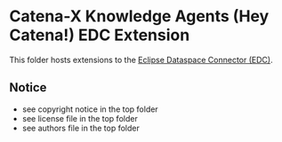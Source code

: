 # Catena-X Knowledge Agents (Hey Catena!) EDC Extension

This folder hosts extensions to the [Eclipse Dataspace Connector (EDC)](https://projects.eclipse.org/projects/technology.dataspaceconnector).

## Notice

* see copyright notice in the top folder
* see license file in the top folder
* see authors file in the top folder
